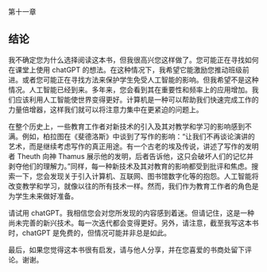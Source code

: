 第十一章

## 结论

我不确定您为什么选择阅读这本书，但我很高兴您这样做了。您可能正在寻找如何在课堂上使用 chatGPT 的想法。在这种情况下，我希望它能激励您推动班级前进。或者您可能正在寻找方法来保护学生免受人工智能的影响。但我希望不是这种情况。人工智能已经到来。多年来，您会看到其在重要性和频率上的应用增加。我们应该利用人工智能使世界变得更好。计算机是一种可以帮助我们快速完成工作的力量倍增器，这样我们就可以将注意力集中在更紧迫的问题上。

在整个历史上，一些教育工作者对新技术的引入及其对教学和学习的影响感到不满。例如，柏拉图在《斐德洛斯》中谈到了写作的影响：“让我们不再谈论演讲的艺术，而是继续考虑写作的真正用途。有一个古老的埃及传说，讲述了写作的发明者 Theuth 向神 Thamus 展示他的发明，后者告诉他，这只会破坏人们的记忆并剥夺他们的理解力。”同样，每一种新技术及其对教育的影响都受到批评和焦虑。搜索一下，您会发现关于引入计算机、互联网、图书馆数字化等的抱怨。人工智能将改变教学和学习，就像以往的所有技术一样。然而，我们作为教育工作者的角色是为学生未来做好准备。

请试用 chatGPT。我相信您会对您所发现的内容感到着迷。但请记住，这是一种尚未完善的新兴技术。每一次迭代都会变得更好。另外，请注意，截至我写这本书时，chatGPT 是免费的，但情况可能并非总是如此。

最后，如果您觉得这本书很有启发，请与他人分享，并在您喜爱的书商处留下评论。谢谢。

